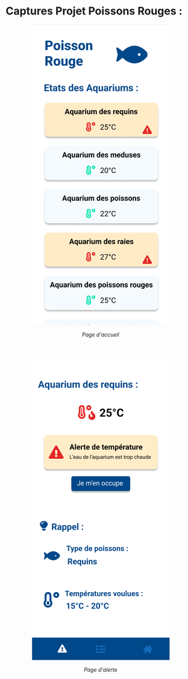 # Captures Projet Poissons Rouges :



<p align=center><img src="/images/poissonsRouges/PR-Accueil.png"></p>
<p align=center><i>Page d'accueil</i></p>
</br></br>

<p align=center><img src="/images/poissonsRouges/PR-PageAlerte.png"></p>
<p align=center><i>Page d'alerte</i></p>

